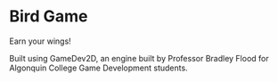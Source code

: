 # Bird Game

Earn your wings!

Built using GameDev2D, an engine built by Professor Bradley Flood for Algonquin College Game Development students.
